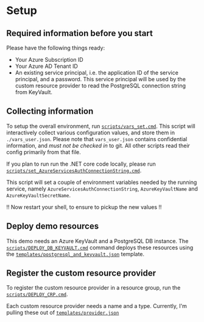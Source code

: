 # Setup

## Required information before you start

Please have the following things ready:

- Your Azure Subscription ID
- Your Azure AD Tenant ID
- An existing service principal, i.e. the application ID of the service principal, and a password.
  This service principal will be used by the custom resource provider to read the PostgreSQL connection string from KeyVault.

## Collecting information

To setup the overall environment, run [`scripts/vars_set.cmd`](scripts/vars_set.cmd). This script will interactively
collect various configuration values, and store them in `./vars_user.json`.
Please note that `vars_user.json` contains confidential information, and *must not be checked in* to git.
All other scripts read their config primarily from that file.

If you plan to run run the .NET core code locally, please run
[`scripts/set_AzureServicesAuthConnectionString.cmd`](scripts/set_AzureServicesAuthConnectionString.cmd).

This script will set a couple of environment variables needed by the running service, namely
`AzureServicesAuthConnectionString`, `AzureKeyVaultName` and `AzureKeyVaultSecretName`.

!! Now restart your shell, to ensure to pickup the new values !!

## Deploy demo resources

This demo needs an Azure KeyVault and a PostgreSQL DB instance. The [`scripts/DEPLOY_DB_KEYVAULT.cmd`](./scripts/DEPLOY_DB_KEYVAULT.cmd) command deploys these resources using the [`templates/postgresql_and_keyvault.json`](templates/postgresql_and_keyvault.json) template.

## Register the custom resource provider

To register the custom resource provider in a resource group, run the [`scripts/DEPLOY_CRP.cmd`](scripts/DEPLOY_CRP.cmd).

Each custom resource provider needs a name and a type. Currently, I'm pulling these out of [`templates/provider.json`](templates/provider.json)

